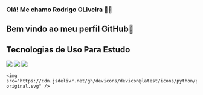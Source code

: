 ### Olá! Me chamo Rodrigo OLiveira ✌🏻
## Bem vindo ao meu perfil GitHub👋

## Tecnologias de Uso Para Estudo
<div>
  <img src="https://img.shields.io/badge/HTML-239120?style=for-the-badge&logo=html5&logoColor=white">
  <img src="https://img.shields.io/badge/CSS-239120?&style=for-the-badge&logo=css3&logoColor=white">
  <img src="https://img.shields.io/badge/JavaScript-F7DF1E?style=for-the-badge&logo=javascript&logoColor=black">

    <img src="https://cdn.jsdelivr.net/gh/devicons/devicon@latest/icons/python/python-original.svg" />
          
</div>
